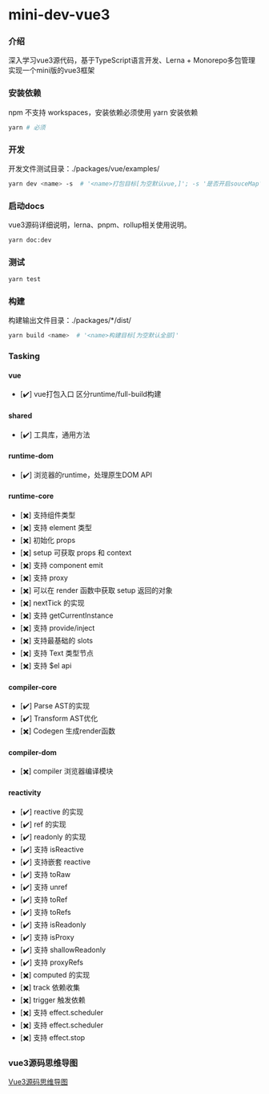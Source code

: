 # mini-dev-vue3

### 介绍
深入学习vue3源代码，基于TypeScript语言开发、Lerna + Monorepo多包管理实现一个mini版的vue3框架

### 安装依赖
npm 不支持 workspaces，安装依赖必须使用 yarn 安装依赖
``` bash
yarn # 必须
```

### 开发
开发文件测试目录：./packages/vue/examples/
``` bash
yarn dev <name> -s  # '<name>打包目标[为空默认vue,]'; -s '是否开启souceMap'
```
### 启动docs
vue3源码详细说明，lerna、pnpm、rollup相关使用说明。
``` bash
yarn doc:dev
```

### 测试
``` bash
yarn test
```

### 构建
构建输出文件目录：./packages/*/dist/
``` bash
yarn build <name>  # '<name>构建目标[为空默认全部]'
```
### Tasking
#### vue
- [✔️] vue打包入口 区分runtime/full-build构建
#### shared
- [✔️] 工具库，通用方法
#### runtime-dom
- [✔️] 浏览器的runtime，处理原生DOM API
#### runtime-core
- [✖️] 支持组件类型
- [✖️] 支持 element 类型
- [✖️] 初始化 props
- [✖️] setup 可获取 props 和 context
- [✖️] 支持 component emit
- [✖️] 支持 proxy
- [✖️] 可以在 render 函数中获取 setup 返回的对象
- [✖️] nextTick 的实现
- [✖️] 支持 getCurrentInstance
- [✖️] 支持 provide/inject
- [✖️] 支持最基础的 slots
- [✖️] 支持 Text 类型节点
- [✖️] 支持 $el api
#### compiler-core
- [✔️] Parse AST的实现
- [✔️] Transform AST优化
- [✖️] Codegen 生成render函数
#### compiler-dom
- [✖️] compiler 浏览器编译模块
#### reactivity
- [✔️] reactive 的实现
- [✔️] ref 的实现
- [✔️] readonly 的实现
- [✔️] 支持 isReactive
- [✔️] 支持嵌套 reactive
- [✔️] 支持 toRaw
- [✔️] 支持 unref
- [✔️] 支持 toRef
- [✔️] 支持 toRefs
- [✔️] 支持 isReadonly
- [✔️] 支持 isProxy
- [✔️] 支持 shallowReadonly
- [✔️] 支持 proxyRefs
- [✖️] computed 的实现
- [✖️] track 依赖收集
- [✖️] trigger 触发依赖
- [✖️] 支持 effect.scheduler
- [✖️] 支持 effect.scheduler
- [✖️] 支持 effect.stop
### vue3源码思维导图
[Vue3源码思维导图](https://www.processon.com/view/link/6175765c7d9c08459faeddf0#map)  

